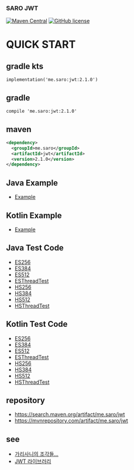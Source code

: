 ### SARO JWT
[![Maven Central](https://maven-badges.herokuapp.com/maven-central/me.saro/jwt/badge.svg)](https://maven-badges.herokuapp.com/maven-central/me.saro/jwt)
[![GitHub license](https://img.shields.io/github/license/saro-lab/jwt.svg)](https://github.com/saro-lab/jwt/blob/master/LICENSE)

# QUICK START

## gradle kts
```
implementation('me.saro:jwt:2.1.0')
```

## gradle
```
compile 'me.saro:jwt:2.1.0'
```

## maven
``` xml
<dependency>
  <groupId>me.saro</groupId>
  <artifactId>jwt</artifactId>
  <version>2.1.0</version>
</dependency>
```

## Java Example
- [Example](https://github.com/saro-lab/jwt/blob/master/src/test/java/me/saro/jwt/java/core/Example.java)

## Kotlin Example
- [Example](https://github.com/saro-lab/jwt/blob/master/src/test/kotlin/me/saro/jwt/kotlin/core/Example.kt)


## Java Test Code
- [ES256](https://github.com/saro-lab/jwt/blob/master/src/test/java/me/saro/jwt/java/alg/ES256.java)
- [ES384](https://github.com/saro-lab/jwt/blob/master/src/test/java/me/saro/jwt/java/alg/ES384.java)
- [ES512](https://github.com/saro-lab/jwt/blob/master/src/test/java/me/saro/jwt/java/alg/ES512.java)
- [ESThreadTest](https://github.com/saro-lab/jwt/blob/master/src/test/java/me/saro/jwt/java/alg/ESThreadTest.java)
- [HS256](https://github.com/saro-lab/jwt/blob/master/src/test/java/me/saro/jwt/java/alg/HS256.java)
- [HS384](https://github.com/saro-lab/jwt/blob/master/src/test/java/me/saro/jwt/java/alg/HS384.java)
- [HS512](https://github.com/saro-lab/jwt/blob/master/src/test/java/me/saro/jwt/java/alg/HS512.java)
- [HSThreadTest](https://github.com/saro-lab/jwt/blob/master/src/test/java/me/saro/jwt/java/alg/HSThreadTest.java)

## Kotlin Test Code
- [ES256](https://github.com/saro-lab/jwt/blob/master/src/test/kotlin/me/saro/jwt/kotlin/alg/ES256.kt)
- [ES384](https://github.com/saro-lab/jwt/blob/master/src/test/kotlin/me/saro/jwt/kotlin/alg/ES384.kt)
- [ES512](https://github.com/saro-lab/jwt/blob/master/src/test/kotlin/me/saro/jwt/kotlin/alg/ES512.kt)
- [ESThreadTest](https://github.com/saro-lab/jwt/blob/master/src/test/kotlin/me/saro/jwt/kotlin/alg/ESThreadTest.kt)
- [HS256](https://github.com/saro-lab/jwt/blob/master/src/test/kotlin/me/saro/jwt/kotlin/alg/HS256.kt)
- [HS384](https://github.com/saro-lab/jwt/blob/master/src/test/kotlin/me/saro/jwt/kotlin/alg/HS384.kt)
- [HS512](https://github.com/saro-lab/jwt/blob/master/src/test/kotlin/me/saro/jwt/kotlin/alg/HS512.kt)
- [HSThreadTest](https://github.com/saro-lab/jwt/blob/master/src/test/kotlin/me/saro/jwt/kotlin/alg/HSThreadTest.kt)


## repository
- https://search.maven.org/artifact/me.saro/jwt
- https://mvnrepository.com/artifact/me.saro/jwt

## see
- [가리사니의 조각들...](https://gs.saro.me)
- [JWT 라이브러리](https://gs.saro.me/lab?topicId=372)

